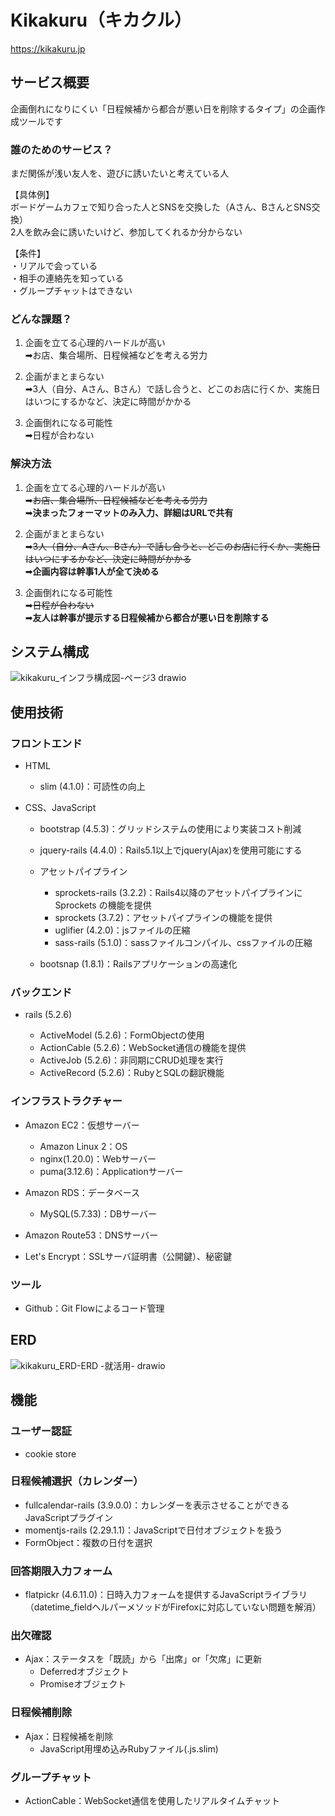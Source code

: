 # Kikakuru（キカクル）
https://kikakuru.jp  


## サービス概要
企画倒れになりにくい「日程候補から都合が悪い日を削除するタイプ」の企画作成ツールです  



### 誰のためのサービス？
まだ関係が浅い友人を、遊びに誘いたいと考えている人

【具体例】  
ボードゲームカフェで知り合った人とSNSを交換した（Aさん、BさんとSNS交換）  
2人を飲み会に誘いたいけど、参加してくれるか分からない  

【条件】  
・リアルで会っている  
・相手の連絡先を知っている  
・グループチャットはできない  



### どんな課題？
1. 企画を立てる心理的ハードルが高い  
➡︎お店、集合場所、日程候補などを考える労力  

2. 企画がまとまらない  
➡︎3人（自分、Aさん、Bさん）で話し合うと、どこのお店に行くか、実施日はいつにするかなど、決定に時間がかかる

3. 企画倒れになる可能性  
➡︎日程が合わない



### 解決方法
1. 企画を立てる心理的ハードルが高い    
➡︎~~お店、集合場所、日程候補などを考える労力~~  
➡︎**決まったフォーマットのみ入力、詳細はURLで共有**

2. 企画がまとまらない  
➡︎~~3人（自分、Aさん、Bさん）で話し合うと、どこのお店に行くか、実施日はいつにするかなど、決定に時間がかかる~~  
➡︎**企画内容は幹事1人が全て決める**

3. 企画倒れになる可能性  
➡︎~~日程が合わない~~  
➡︎**友人は幹事が提示する日程候補から都合が悪い日を削除する**



## システム構成
![kikakuru_インフラ構成図-ページ3 drawio](https://user-images.githubusercontent.com/59391263/195965858-7bc32140-fd20-4d11-81c9-6d8c8d5ea529.png)



## 使用技術
### フロントエンド
- HTML
  - slim (4.1.0)：可読性の向上

- CSS、JavaScript
  - bootstrap (4.5.3)：グリッドシステムの使用により実装コスト削減
  - jquery-rails (4.4.0)：Rails5.1以上でjquery(Ajax)を使用可能にする

  - アセットパイプライン
    - sprockets-rails (3.2.2)：Rails4以降のアセットパイプラインに Sprockets の機能を提供
    - sprockets (3.7.2)：アセットパイプラインの機能を提供
    - uglifier (4.2.0)：jsファイルの圧縮
    - sass-rails (5.1.0)：sassファイルコンパイル、cssファイルの圧縮
  
  - bootsnap (1.8.1)：Railsアプリケーションの高速化



### バックエンド
- rails (5.2.6)

  - ActiveModel (5.2.6)：FormObjectの使用
  - ActionCable (5.2.6)：WebSocket通信の機能を提供
  - ActiveJob (5.2.6)：非同期にCRUD処理を実行
  - ActiveRecord (5.2.6)：RubyとSQLの翻訳機能



### インフラストラクチャー
- Amazon EC2：仮想サーバー
  - Amazon Linux 2：OS
  - nginx(1.20.0)：Webサーバー
  - puma(3.12.6)：Applicationサーバー

- Amazon RDS：データベース
  - MySQL(5.7.33)：DBサーバー
  
- Amazon Route53：DNSサーバー

- Let's Encrypt：SSLサーバ証明書（公開鍵）、秘密鍵


### ツール
- Github：Git Flowによるコード管理



## ERD

![kikakuru_ERD-ERD -就活用- drawio](https://user-images.githubusercontent.com/59391263/207506953-15cf4ca2-ce2e-4e94-9ce1-35e3b8c23aa6.png)


## 機能
### ユーザー認証
- cookie store



### 日程候補選択（カレンダー）
- fullcalendar-rails (3.9.0.0)：カレンダーを表示させることができるJavaScriptプラグイン
- momentjs-rails (2.29.1.1)：JavaScriptで日付オブジェクトを扱う
- FormObject：複数の日付を選択



### 回答期限入力フォーム
- flatpickr (4.6.11.0)：日時入力フォームを提供するJavaScriptライブラリ  
（datetime_fieldヘルパーメソッドがFirefoxに対応していない問題を解消）



### 出欠確認
- Ajax：ステータスを「既読」から「出席」or「欠席」に更新
  - Deferredオブジェクト
  - Promiseオブジェクト



### 日程候補削除
- Ajax：日程候補を削除
  - JavaScript用埋め込みRubyファイル(.js.slim)



### グループチャット
- ActionCable：WebSocket通信を使用したリアルタイムチャット


